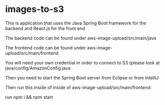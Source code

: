 # images-to-s3
This is application that uses the Java Spring Boot framework for the backend and React.js for the front end

The backend code can be found under aws-image-upload/src/main/java

The frontend code can be found under aws-image-upload/src/main/frontend


You will need your own credential in order to connect to S3 (please look at java/config/AmazonConfig.java

Then you need to start the Spring Boot server from Eclipse or from IntelliJ

Then run this inside of inside of aws-image-upload/src/main/frontend: 

run npm i && npm start 
